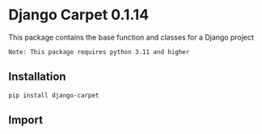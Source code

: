 # Django Carpet 0.1.14

This package contains the base function and classes for a Django project

```text
Note: This package requires python 3.11 and higher
```

## Installation
```text
pip install django-carpet
```

## Import
```python

```
